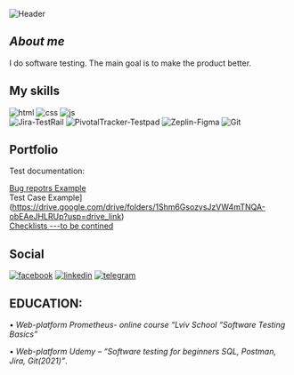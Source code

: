 ![Header](https://github.com/NickKazban/nickkazban/blob/main/assets/logo__me.gif)

## _About me_


I do software testing. The main goal is to make the product better.

## My skills

![html](https://img.shields.io/badge/-html-080D11?style=for-the-badge&logo=html&logoColor=216E39)
![css](https://img.shields.io/badge/-css-080D11?style=for-the-badge&logo=css&logoColor=216E39)
![js](https://img.shields.io/badge/-js-080D11?style=for-the-badge&logo=scss&logoColor=216E39)
<br>
![Jira-TestRail](https://img.shields.io/badge/Jira-TestRail-blue)
![PivotalTracker-Testpad](https://img.shields.io/badge/PivotalTracker-Testpad-blue)
![Zeplin-Figma](https://img.shields.io/badge/Zeplin-Figma-blue)
![Git](https://img.shields.io/badge/Git-blue)



## Portfolio
Test documentation:

  [Bug repotrs Example](https://github.com/NickKazban/nickkazban/tree/main/bug_rep)
  <br>
  Test Case Example](https://drive.google.com/drive/folders/1Shm6GsozysJzVW4mTNQA-obEAeJHLRUp?usp=drive_link)
  <br>
  [Checklists ---to be contined](https://drive.google.com/drive/folders/1qPFZmyAkDcwzT-ByP33S9xA3x8B8uqKR?usp=drive_link)
  
 
## Social

[![facebook](https://img.shields.io/badge/-facebook-080D11?style=for-the-badge&logo=facebook&logoColor=216E39)](https://www.facebook.com/nick.kazban/)
[![linkedin](https://img.shields.io/badge/-linkedin-080D11?style=for-the-badge&logo=linkedin&logoColor=C9BA65)](https://www.linkedin.com/in/mykolakazban/)
[![telegram](https://img.shields.io/badge/-telegram-080D11?style=for-the-badge&logo=telegram&logoColor=ED5E42)](https://t.me/NickKazban)

## EDUCATION:


 •	<i>Web-platform Prometheus- online course “Lviv School “Software Testing Basics”</i>
 
 <p>•	<i>Web-platform Udemy – “Software testing for beginners SQL, Postman, Jira, Git(2021)”</i>.</p>

